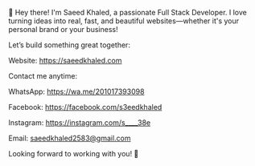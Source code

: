 👋 Hey there! I'm Saeed Khaled, a passionate Full Stack Developer.
I love turning ideas into real, fast, and beautiful websites—whether it's your personal brand or your business!


Let’s build something great together:

Website: https://saeedkhaled.com


Contact me anytime:

WhatsApp: https://wa.me/201017393098
    
Facebook: https://facebook.com/s3eedkhaled
    
Instagram: https://instagram.com/s____38e
    
Email: saeedkhaled2583@gmail.com

Looking forward to working with you! 🚀
